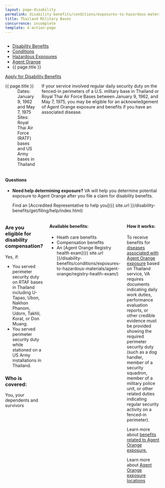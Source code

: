 ```yaml
---
layout: page-disability
permalink: disability-benefits/conditions/exposures-to-hazardous-materials/agent-orange/thailand-military-bases/index.html
title: Thailand Military Bases
concurrence: incomplete
template: 4-action-page
---
```


<div class="splash" markdown="0">
<div class="row" markdown="0">
<div class="small-12 columns" markdown="0">

<ul class="breadcrumbs" role="menubar" aria-label="Primary">
<li class="parent"><a href="{{ site.url }}/disability-benefits/">Disability Benefits</a></li>
<li class="parent"><a href="{{ site.url }}/disability-benefits/conditions/">Conditions</a></li>
<li class="parent"><a href="{{ site.url }}/disability-benefits/conditions/exposures-to-hazardous-materials/">Hazardous Exposures</a></li>
<li class="parent"><a href="{{ site.url }}/disability-benefits/conditions/exposures-to-hazardous-materials/agent-orange/">Agent Orange</a></li>
<li class="active">{{ page.title }}</li>
</ul>

</div>
</div>
</div>

<div class="main" role="main" markdown="0">

<div class="action-bar">
  <div class="row">
    <div class="small-12 columns">
      <a class="usa-button-primary" href="{{ site.url}}/disability-benefits/get/">Apply for Disability Benefits</a>
    </div>
  </div>  
</div>

<div class="section one" markdown="0">
<div class="primary" markdown="0">
<div class="row" markdown="0">
<div class="small-12 medium-8 columns" markdown="0">

<dl class="panel-list plain">
<dt>{{ page.title }}</dt>
<dd>Dates: January 9, 1962 and May 7, 1975</dd>
<dd>Sites: Royal Thai Air Force (RATF) bases and US Army bases in Thailand</dd>
</dl>

<div markdown="1">

<p>If your service involved regular daily security duty on the fenced-in perimeters of a U.S. military base in Thailand or Royal Thai Air Force Bases between January 9, 1962, and May 7, 1975, you may be eligible for an acknowledgement of Agent Orange exposure and benefits if you have an associated disease.</p>

</div>

</div>


<div class="small-12 medium-4 columns" markdown="0">
<div markdown="0">

<h4 class="highlight">Questions</h4>

<ul class="plain">

<li markdown="1">

**Need help determining exposure?**
VA will help you determine potential exposure to Agent Orange after you file a claim for disability benefits.

Find an [Accredited Representative to help you]({{ site.url }}/disability-benefits/get/filing/help/index.html)
</li>
</ul>

</div>
</div>
</div>

<div class="row" markdown="0">
<div class="small-12 columns" markdown="0">

<div class="call-out" markdown="1">

### Are you eligible for disability compensation?

Yes, if:

- You served perimeter security duty on RTAF bases in Thailand including U-Tapao, Ubon, Nakhon Phanom, Udorn, Takhli, Korat, or Don Muang.
- You served perimeter security duty while stationed on a US Army installations in Thailand.

### Who is covered:

You, your dependents and survivors

</div>

<div markdown="1">

#### Available benefits:

- Heath care benefits
- Compensation benefits
- An [Agent Orange Registry health exam]({{ site.url }}/disability-benefits/conditions/exposures-to-hazardous-materials/agent-orange/registry-health-exam/)

</div>

<div markdown="1">

#### How it works:

To receive benefits for [diseases associated with Agent Orange exposure](http://www.publichealth.va.gov/exposures/agentorange/conditions/index.asp) based on Thailand service, VA requires documents indicating daily work duties, performance evaluation reports, or other credible evidence must be provided showing the required perimeter security duty (such as  a dog handler, member of a security squadron, member of a military police unit, or other related duties indicating regular security activity on a fenced-in perimeter).

Learn more about [benefits related to Agent Orange exposure.](http://www.publichealth.va.gov/exposures/agentorange/benefits/index.asp)

Learn more about [Agent Orange exposure locations](http://www.publichealth.va.gov/exposures/agentorange/locations/thailand.asp#sthash.oK22WgPr.dpuf)


</div>

</div>

</div>

</div>

</div>
